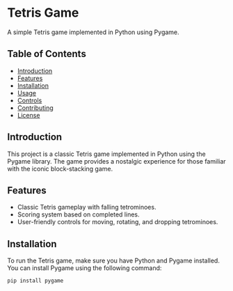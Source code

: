 # Tetris Game

A simple Tetris game implemented in Python using Pygame.

## Table of Contents

- [Introduction](#introduction)
- [Features](#features)
- [Installation](#installation)
- [Usage](#usage)
- [Controls](#controls)
- [Contributing](#contributing)
- [License](#license)

## Introduction

This project is a classic Tetris game implemented in Python using the Pygame library. The game provides a nostalgic experience for those familiar with the iconic block-stacking game.

## Features

- Classic Tetris gameplay with falling tetrominoes.
- Scoring system based on completed lines.
- User-friendly controls for moving, rotating, and dropping tetrominoes.

## Installation

To run the Tetris game, make sure you have Python and Pygame installed. You can install Pygame using the following command:

```bash
pip install pygame

